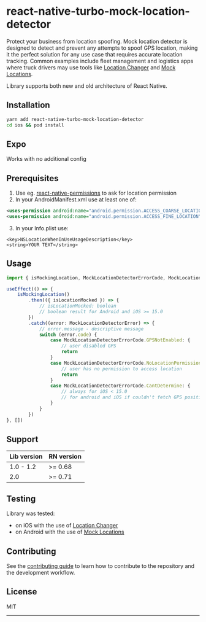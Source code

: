 # react-native-turbo-mock-location-detector

Protect your business from location spoofing. Mock location detector is designed to detect and prevent any attempts to spoof GPS location, making it the perfect solution for any use case that requires accurate location tracking. Common examples include fleet management and logistics apps where truck drivers may use tools like [Location Changer](https://www.ultfone.com/ios-location-changer.html) and [Mock Locations](https://play.google.com/store/apps/details?id=ru.gavrikov.mocklocations&hl=pl&gl=US).

Library supports both new and old architecture of React Native.

## Installation

```sh
yarn add react-native-turbo-mock-location-detector
cd ios && pod install
```

## Expo
Works with no additional config

## Prerequisites

1. Use eg. [react-native-permissions](https://github.com/zoontek/react-native-permissions) to ask for location permission
2. In your AndroidManifest.xml use at least one of:
```xml
<uses-permission android:name="android.permission.ACCESS_COARSE_LOCATION" />
<uses-permission android:name="android.permission.ACCESS_FINE_LOCATION" />
```
3. In your Info.plist use:
```text
<key>NSLocationWhenInUseUsageDescription</key>
<string>YOUR TEXT</string>
```

## Usage

```typescript
import { isMockingLocation, MockLocationDetectorErrorCode, MockLocationDetectorError } from 'react-native-mock-location-detector'

useEffect(() => {
    isMockingLocation()
        .then(({ isLocationMocked }) => {
            // isLocationMocked: boolean
            // boolean result for Android and iOS >= 15.0
        })
        .catch((error: MockLocationDetectorError) => {
            // error.message - descriptive message
            switch (error.code) {
                case MockLocationDetectorErrorCode.GPSNotEnabled: {
                    // user disabled GPS
                    return
                }
                case MockLocationDetectorErrorCode.NoLocationPermissionEnabled: {
                    // user has no permission to access location
                    return
                }
                case MockLocationDetectorErrorCode.CantDetermine: {
                    // always for iOS < 15.0
                    // for android and iOS if couldn't fetch GPS position
                }
            }
        })
}, [])

```

## Support

| Lib version | RN version |
|-------------|------------|
| 1.0 - 1.2   | \>= 0.68   |
| 2.0         | \>= 0.71   |


## Testing
Library was tested:
- on iOS with the use of [Location Changer](https://www.ultfone.com/ios-location-changer.html)
- on Android with the use of [Mock Locations](https://play.google.com/store/apps/details?id=ru.gavrikov.mocklocations&hl=pl&gl=US)


## Contributing

See the [contributing guide](CONTRIBUTING.md) to learn how to contribute to the repository and the development workflow.

## License

MIT

---
